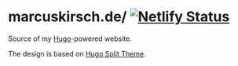 # marcuskirsch.de/ [![Netlify Status](https://api.netlify.com/api/v1/badges/23363270-8329-45cf-8f77-14d5544e0c26/deploy-status)](https://app.netlify.com/sites/lucid-leakey-72209b/deploys)

Source of my [Hugo](https://gohugo.io/)-powered website.

The design is based on [Hugo Split Theme](https://themes.gohugo.io/hugo-split-theme/).
